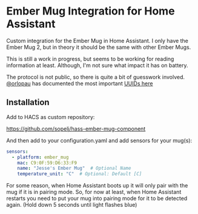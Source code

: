 # Ember Mug Integration for Home Assistant

Custom integration for the Ember Mug in Home Assistant.
I only have the Ember Mug 2, but in theory it should be the same with other Ember Mugs.

This is still a work in progress, but seems to be working for reading information at least.
Although, I'm not sure what impact it has on battery.

The protocol is not public, so there is quite a bit of guesswork involved.
[@orlopau](https://github.com/orlopau) has documented the most important [UUIDs here](https://github.com/orlopau/ember-mug)

## Installation

Add to HACS as custom repository:

<https://github.com/sopelj/hass-ember-mug-component>

And then add to your configuration.yaml and add sensors for your mug(s):

```yaml
sensors:
  - platform: ember_mug
    mac: C9:0F:59:D6:33:F9
    name: "Jesse's Ember Mug"  # Optional Name
    temperature_unit: "C"  # Optional: Default [C]
```

For some reason, when Home Assistant boots up it will only pair with the mug if it is in pairing mode.
So, for now at least, when Home Assistant restarts you need to put your mug into pairing mode for it to be detected again. (Hold down 5 seconds until light flashes blue)